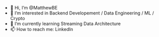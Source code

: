 - 👋 Hi, I’m @MatthewBE
- 👀 I’m interested in Backend Developement / Data Engineering / ML / Crypto
- 🌱 I’m currently learning Streaming Data Architecture 
- 📫 How to reach me: LinkedIn 

<!---
MatthewBE/MatthewBE is a ✨ special ✨ repository because its `README.md` (this file) appears on your GitHub profile.
You can click the Preview link to take a look at your changes.
--->
